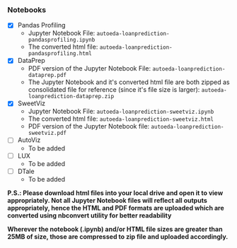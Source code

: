 
### Notebooks

- [X] Pandas Profiling
  - Jupyter Notebook File: ``` autoeda-loanprediction-pandasprofiling.ipynb ```
  - The converted html file: ``` autoeda-loanprediction-pandasprofiling.html ```
- [X] DataPrep
  - PDF version of the Jupyter Notebook File: ``` autoeda-loanprediction-dataprep.pdf ```
  - The Jupyter Notebook and it's converted html file are both zipped as consolidated file for reference (since it's file size is larger): ``` autoeda-loanprediction-dataprep.zip ```
- [X] SweetViz
  - Jupyter Notebook File: ``` autoeda-loanprediction-sweetviz.ipynb ```
  - The converted html file: ``` autoeda-loanprediction-sweetviz.html ```
  - PDF version of the Jupyter Notebook file: ``` autoeda-loanprediction-sweetviz.pdf ```
- [ ] AutoViz
  - To be added
- [ ] LUX
  - To be added
- [ ] DTale
  - To be added


**P.S.: Please download html files into your local drive and open it to view appropriately. Not all Jupyter Notebook files will reflect all outputs appropriately, hence the HTML and PDF formats are uploaded which are converted using nbconvert utility for better readability**

**Wherever the notebook (.ipynb) and/or HTML file sizes are greater than 25MB of size, those are compressed to zip file and uploaded accordingly.**
